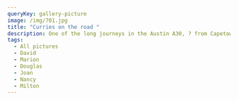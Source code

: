 ```yaml
---
queryKey: gallery-picture
image: /img/701.jpg
title: "Curries on the road "
description: One of the long journeys in the Austin A30, ? from Capetown
tags:
  - All pictures
  - David
  - Marion
  - Douglas
  - Joan
  - Nancy
  - Milton
---
```

